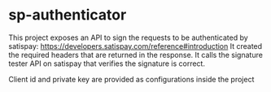 # sp-authenticator
This project exposes an API to sign the requests to be authenticated by satispay: https://developers.satispay.com/reference#introduction
It created the required headers that are returned in the response.
It calls the signature tester API on satispay that verifies the signature is correct.

Client id and private key are provided as configurations inside the project
